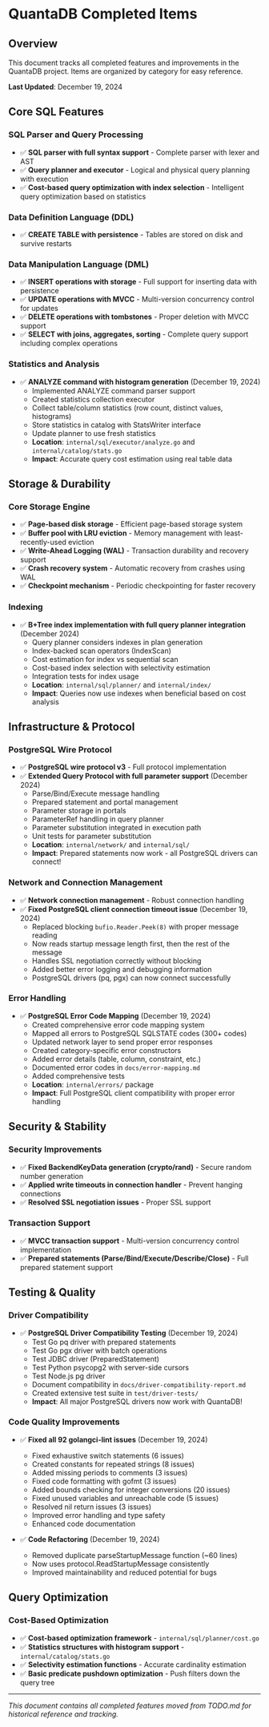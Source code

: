 # QuantaDB Completed Items

## Overview
This document tracks all completed features and improvements in the QuantaDB project. Items are organized by category for easy reference.

**Last Updated**: December 19, 2024

## Core SQL Features

### SQL Parser and Query Processing
- ✅ **SQL parser with full syntax support** - Complete parser with lexer and AST
- ✅ **Query planner and executor** - Logical and physical query planning with execution
- ✅ **Cost-based query optimization with index selection** - Intelligent query optimization based on statistics

### Data Definition Language (DDL)
- ✅ **CREATE TABLE with persistence** - Tables are stored on disk and survive restarts

### Data Manipulation Language (DML)
- ✅ **INSERT operations with storage** - Full support for inserting data with persistence
- ✅ **UPDATE operations with MVCC** - Multi-version concurrency control for updates
- ✅ **DELETE operations with tombstones** - Proper deletion with MVCC support
- ✅ **SELECT with joins, aggregates, sorting** - Complete query support including complex operations

### Statistics and Analysis
- ✅ **ANALYZE command with histogram generation** (December 19, 2024)
  - Implemented ANALYZE command parser support
  - Created statistics collection executor
  - Collect table/column statistics (row count, distinct values, histograms)
  - Store statistics in catalog with StatsWriter interface
  - Update planner to use fresh statistics
  - **Location**: `internal/sql/executor/analyze.go` and `internal/catalog/stats.go`
  - **Impact**: Accurate query cost estimation using real table data

## Storage & Durability

### Core Storage Engine
- ✅ **Page-based disk storage** - Efficient page-based storage system
- ✅ **Buffer pool with LRU eviction** - Memory management with least-recently-used eviction
- ✅ **Write-Ahead Logging (WAL)** - Transaction durability and recovery support
- ✅ **Crash recovery system** - Automatic recovery from crashes using WAL
- ✅ **Checkpoint mechanism** - Periodic checkpointing for faster recovery

### Indexing
- ✅ **B+Tree index implementation with full query planner integration** (December 2024)
  - Query planner considers indexes in plan generation
  - Index-backed scan operators (IndexScan)
  - Cost estimation for index vs sequential scan
  - Cost-based index selection with selectivity estimation
  - Integration tests for index usage
  - **Location**: `internal/sql/planner/` and `internal/index/`
  - **Impact**: Queries now use indexes when beneficial based on cost analysis

## Infrastructure & Protocol

### PostgreSQL Wire Protocol
- ✅ **PostgreSQL wire protocol v3** - Full protocol implementation
- ✅ **Extended Query Protocol with full parameter support** (December 2024)
  - Parse/Bind/Execute message handling
  - Prepared statement and portal management
  - Parameter storage in portals
  - ParameterRef handling in query planner
  - Parameter substitution integrated in execution path
  - Unit tests for parameter substitution
  - **Location**: `internal/network/` and `internal/sql/`
  - **Impact**: Prepared statements now work - all PostgreSQL drivers can connect!

### Network and Connection Management
- ✅ **Network connection management** - Robust connection handling
- ✅ **Fixed PostgreSQL client connection timeout issue** (December 19, 2024)
  - Replaced blocking `bufio.Reader.Peek(8)` with proper message reading
  - Now reads startup message length first, then the rest of the message
  - Handles SSL negotiation correctly without blocking
  - Added better error logging and debugging information
  - PostgreSQL drivers (pq, pgx) can now connect successfully

### Error Handling
- ✅ **PostgreSQL Error Code Mapping** (December 19, 2024)
  - Created comprehensive error code mapping system
  - Mapped all errors to PostgreSQL SQLSTATE codes (300+ codes)
  - Updated network layer to send proper error responses
  - Created category-specific error constructors
  - Added error details (table, column, constraint, etc.)
  - Documented error codes in `docs/error-mapping.md`
  - Added comprehensive tests
  - **Location**: `internal/errors/` package
  - **Impact**: Full PostgreSQL client compatibility with proper error handling

## Security & Stability

### Security Improvements
- ✅ **Fixed BackendKeyData generation (crypto/rand)** - Secure random number generation
- ✅ **Applied write timeouts in connection handler** - Prevent hanging connections
- ✅ **Resolved SSL negotiation issues** - Proper SSL support

### Transaction Support
- ✅ **MVCC transaction support** - Multi-version concurrency control implementation
- ✅ **Prepared statements (Parse/Bind/Execute/Describe/Close)** - Full prepared statement support

## Testing & Quality

### Driver Compatibility
- ✅ **PostgreSQL Driver Compatibility Testing** (December 19, 2024)
  - Test Go pq driver with prepared statements
  - Test Go pgx driver with batch operations
  - Test JDBC driver (PreparedStatement)
  - Test Python psycopg2 with server-side cursors
  - Test Node.js pg driver
  - Document compatibility in `docs/driver-compatibility-report.md`
  - Created extensive test suite in `test/driver-tests/`
  - **Impact**: All major PostgreSQL drivers now work with QuantaDB!

### Code Quality Improvements
- ✅ **Fixed all 92 golangci-lint issues** (December 19, 2024)
  - Fixed exhaustive switch statements (6 issues)
  - Created constants for repeated strings (8 issues)
  - Added missing periods to comments (3 issues)
  - Fixed code formatting with gofmt (3 issues)
  - Added bounds checking for integer conversions (20 issues)
  - Fixed unused variables and unreachable code (5 issues)
  - Resolved nil return issues (3 issues)
  - Improved error handling and type safety
  - Enhanced code documentation

- ✅ **Code Refactoring** (December 19, 2024)
  - Removed duplicate parseStartupMessage function (~60 lines)
  - Now uses protocol.ReadStartupMessage consistently
  - Improved maintainability and reduced potential for bugs

## Query Optimization

### Cost-Based Optimization
- ✅ **Cost-based optimization framework** - `internal/sql/planner/cost.go`
- ✅ **Statistics structures with histogram support** - `internal/catalog/stats.go`
- ✅ **Selectivity estimation functions** - Accurate cardinality estimation
- ✅ **Basic predicate pushdown optimization** - Push filters down the query tree

---
*This document contains all completed features moved from TODO.md for historical reference and tracking.*